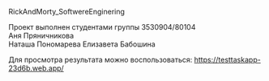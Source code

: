 RickAndMorty_SoftwereEnginering


Проект выполнен студентами группы 3530904/80104                                                                                                                                                     
                                                      Аня Пряничникова                                                                                                            
                                                      Наташа Пономарева
                                                     Елизавета Бабошина
                                                     

Для просмотра результата можно воспользоваться: https://testtaskapp-23d6b.web.app/ 
